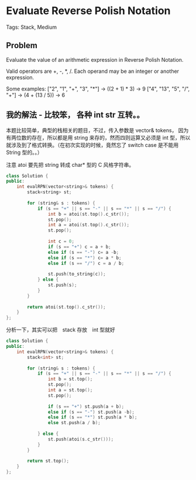 # Evaluate Reverse Polish Notation

Tags: Stack, Medium

## Problem

Evaluate the value of an arithmetic expression in Reverse Polish Notation.

Valid operators are +, -, *, /. Each operand may be an integer or another expression.

Some examples:
  ["2", "1", "+", "3", "*"] -> ((2 + 1) * 3) -> 9
  ["4", "13", "5", "/", "+"] -> (4 + (13 / 5)) -> 6

## 我的解法 - 比较笨， 各种 int str 互转。。

本题比较简单，典型的栈相关的题目，不过，传入参数是 vector<string>& tokens， 因为有两位数的存在，所以都是用 string 来存的，然而四则运算又必须是 int 型，所以就涉及到了格式转换。（在初次实现的时候，竟然忘了 switch case 是不能用 String 型的。。）

注意 atoi 要先把 string 转成 char* 型的 C 风格字符串。

```cpp
class Solution {
public:
    int evalRPN(vector<string>& tokens) {
        stack<string> st;
        
        for (string& s : tokens) {
            if (s == "+" || s == "-" || s == "*" || s == "/") {
                int b = atoi(st.top().c_str());
                st.pop();
                int a = atoi(st.top().c_str());
                st.pop();
                
                int c = 0;
                if (s == "+") c = a + b;
                else if (s == "-") c= a -b;
                else if (s == "*") c= a * b;
                else if (s == "/") c = a / b;
                
                st.push(to_string(c));
            } else {
                st.push(s);
            }            
        }
        
        return atoi(st.top().c_str());
    }
};

```

分析一下，其实可以把　stack 存放　int 型就好

```cpp
class Solution {
public:
    int evalRPN(vector<string>& tokens) {
        stack<int> st;
        
        for (string& s : tokens) {
            if (s == "+" || s == "-" || s == "*" || s == "/") {
                int b = st.top();
                st.pop();
                int a = st.top();
                st.pop();
                
                if (s == "+") st.push(a + b);
                else if (s == "-") st.push(a -b);
                else if (s == "*") st.push(a * b);
                else st.push(a / b);
    
            } else {
                st.push(atoi(s.c_str()));
            }
        }
        
        return st.top();
    }
};
```